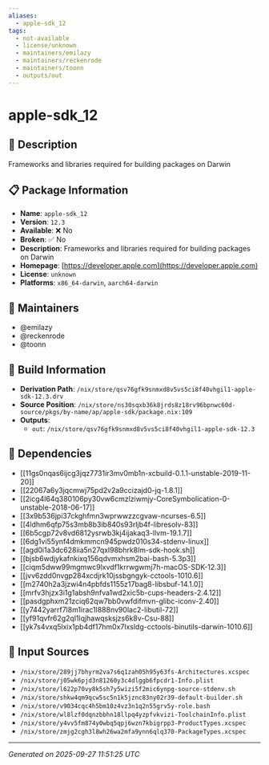 ```yaml
---
aliases:
  - apple-sdk_12
tags:
  - not-available
  - license/unknown
  - maintainers/emilazy
  - maintainers/reckenrode
  - maintainers/toonn
  - outputs/out
---
```


# apple-sdk_12

## 📝 Description

Frameworks and libraries required for building packages on Darwin

## 📋 Package Information

- **Name**: `apple-sdk_12`
- **Version**: `12.3`
- **Available**: ❌ No
- **Broken**: ✅ No
- **Description**: Frameworks and libraries required for building packages on Darwin
- **Homepage**: [https://developer.apple.com](https://developer.apple.com)
- **License**: `unknown`
- **Platforms**: `x86_64-darwin`, `aarch64-darwin`
## 👥 Maintainers

- @emilazy
- @reckenrode
- @toonn


## 🔧 Build Information

- **Derivation Path**: `/nix/store/qsv76gfk9snmxd8v5vs5ci8f40vhgil1-apple-sdk-12.3.drv`
- **Source Position**: `/nix/store/ns30sqxb36k8jrds8z18rv96bpnwc60d-source/pkgs/by-name/ap/apple-sdk/package.nix:109`
- **Outputs**:
  - `out`:  `/nix/store/qsv76gfk9snmxd8v5vs5ci8f40vhgil1-apple-sdk-12.3`

## 🔗 Dependencies

- [[11gs0nqas6ijcg3jqz7731ir3mv0mb1n-xcbuild-0.1.1-unstable-2019-11-20]]
- [[22067a6y3jqcmwj75pd2v2a9ccizajd0-jq-1.8.1]]
- [[2icg4l64q380106py30vw6cmzlziwmjy-CoreSymbolication-0-unstable-2018-06-17]]
- [[3x9b536jpi37ckghfmn3wprwwzzcgvaw-ncurses-6.5]]
- [[4ldhm6qfp75s3mb8b3ib840s93rljb4f-libresolv-83]]
- [[6b5cgp72v8vd6812ysrwb3kj4ijakaq3-llvm-19.1.7]]
- [[6dg1vi55ynf4dmkmmcn945pwdz010s34-stdenv-linux]]
- [[agd0i1a3dc628iia5n27qxl98bhrk8lm-sdk-hook.sh]]
- [[bjsb6wdjykafnkixq156qdvmxhsm2bai-bash-5.3p3]]
- [[ciqm5dww99mgmwc9lxvdf1krrwgwmj7h-macOS-SDK-12.3]]
- [[jvv6zdd0nvgp284xcdjrk10jssbgngyk-cctools-1010.6]]
- [[m2740h2a3jzwi4n4pbfds1155z17bag8-libsbuf-14.1.0]]
- [[mrfv3hjzx3i1g1absh9nfva1wd2xic5b-cups-headers-2.4.12]]
- [[pasdgphxm21zciq62qw7bb0vwfdifmvn-glibc-iconv-2.40]]
- [[y7442yarrf7l8m1irac1l888nv90lac2-libutil-72]]
- [[yf91qvfr62g2ql1lqjhawqsksjzs6k8v-Csu-88]]
- [[yk7s4vxq5lxix1pb4df17hm0x7lxsldg-cctools-binutils-darwin-1010.6]]

## 📁 Input Sources

- `/nix/store/289jj7bhyrm2va7s6q1zah05h95y63fs-Architectures.xcspec`
- `/nix/store/j05wk6pjd3n81260y3c4dlggb6fpcdr1-Info.plist`
- `/nix/store/l622p70vy8k5sh7y5wizi5f2mic6ynpg-source-stdenv.sh`
- `/nix/store/shkw4qm9qcw5sc5n1k5jznc83ny02r39-default-builder.sh`
- `/nix/store/v9034cqc4h5bm10z4vz3n1q2n55grv5y-role.bash`
- `/nix/store/wl8lzf0dqnzbbhn18llpq4yzpfvkvizi-ToolchainInfo.plist`
- `/nix/store/y4vv5fm874y0wbq5qpj6wzn7kbigrpp3-ProductTypes.xcspec`
- `/nix/store/zmjg2cgh3l8wh26wa2mfa9ynn6qlq370-PackageTypes.xcspec`

---
*Generated on 2025-09-27 11:51:25 UTC*
